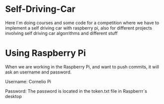 # Self-Driving-Car
Here I´m doing courses and some code for a competition where we have to implement a self driving car with raspberry pi, also for different projects involving self driving car algorrithms and different stuff

# Using Raspberry Pi
When we are working in the Raspberry Pi, and want to push commits, it will ask an username and password.

Username: Cornelio Pi

Password: The password is located in the token.txt file in Raspberrr´s desktop
